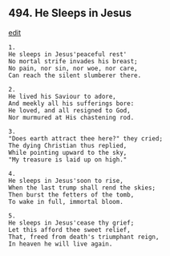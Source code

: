 
## 494.  He Sleeps in Jesus
[edit](https://docs.google.com/document/d/1Y%2Dc0JFH7Dt8iqc7wgBiAuqFTUJxN%2DK5B/edit?mode=html)



    1.
    He sleeps in Jesus'peaceful rest' 
    No mortal strife invades his breast; 
    No pain, nor sin, nor woe, nor care, 
    Can reach the silent slumberer there. 

    2.
    He lived his Saviour to adore, 
    And meekly all his sufferings bore: 
    He loved, and all resigned to God, 
    Nor murmured at His chastening rod. 

    3.
    "Does earth attract thee here?" they cried; 
    The dying Christian thus replied, 
    While pointing upward to the sky, 
    "My treasure is laid up on high." 

    4.
    He sleeps in Jesus'soon to rise, 
    When the last trump shall rend the skies; 
    Then burst the fetters of the tomb, 
    To wake in full, immortal bloom. 

    5.
    He sleeps in Jesus'cease thy grief; 
    Let this afford thee sweet relief, 
    That, freed from death's triumphant reign, 
    In heaven he will live again.
